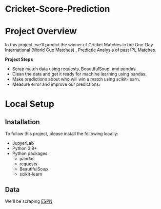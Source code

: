 # Cricket-Score-Prediction
# Project Overview

In this project, we'll predict the winner of Cricket Matches in the One-Day International (World Cup Matches) , Predictie Analysis of past IPL Matches. 

**Project Steps**

* Scrap match data using requests, BeautifulSoup, and pandas.  
* Clean the data and get it ready for machine learning using pandas.
* Make predictions about who will win a match using scikit-learn.
* Measure error and improve our predictions.


# Local Setup

## Installation

To follow this project, please install the following locally:

* JupyerLab
* Python 3.8+
* Python packages
    * pandas
    * requests
    * BeautifulSoup
    * scikit-learn
    
## Data

We'll be scraping [ESPN](https://www.espncricinfo.com)
